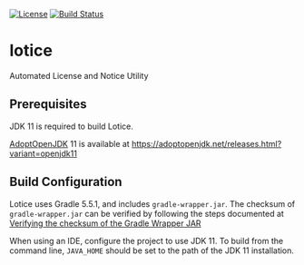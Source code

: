 [![License](https://img.shields.io/badge/License-Apache%202.0-blue.svg)](https://github.com/dorcks/lotice/blob/master/LICENSE) [![Build Status](https://travis-ci.org/dorcks/lotice.svg?branch=master)](https://travis-ci.org/dorcks/lotice)

# lotice
Automated License and Notice Utility

## Prerequisites
JDK 11 is required to build Lotice.

[AdoptOpenJDK](https://adoptopenjdk.net/) 11 is available at https://adoptopenjdk.net/releases.html?variant=openjdk11

## Build Configuration
Lotice uses Gradle 5.5.1, and includes `gradle-wrapper.jar`.  The checksum of `gradle-wrapper.jar` can be verified by following the steps documented at [Verifying the checksum of the Gradle Wrapper JAR](https://docs.gradle.org/current/userguide/gradle_wrapper.html#wrapper_checksum_verification)

When using an IDE, configure the project to use JDK 11.  To build from the command line, `JAVA_HOME` should be set to the path of the JDK 11 installation.
